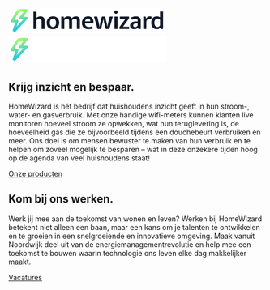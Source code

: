# ![HomeWizard](profile/assets/logo.png#gh-light-mode-only) ![HomeWizard](profile/assets/logo-dark.png#gh-dark-mode-only)

## Krijg inzicht en bespaar.

HomeWizard is hét bedrijf dat huishoudens inzicht geeft in hun stroom-, water- en gasverbruik. Met onze handige wifi-meters kunnen klanten live monitoren hoeveel stroom ze opwekken, wat hun teruglevering is, de hoeveelheid gas die ze bijvoorbeeld tijdens een douchebeurt verbruiken en meer. Ons doel is om mensen bewuster te maken van hun verbruik en te helpen om zoveel mogelijk te besparen – wat in deze onzekere tijden hoog op de agenda van veel huishoudens staat!

[Onze producten](https://www.homewizard.com/nl/shop/)

## Kom bij ons werken.
Werk jij mee aan de toekomst van wonen en leven? Werken bij HomeWizard betekent niet alleen een baan, maar een kans om je talenten te ontwikkelen en te groeien in een snelgroeiende en innovatieve omgeving. Maak vanuit Noordwijk deel uit van de energiemanagementrevolutie en help mee een toekomst te bouwen waarin technologie ons leven elke dag makkelijker maakt.

[Vacatures](https://www.homewizard.com/nl/vacatures/)
